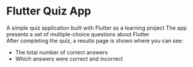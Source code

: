 # Flutter Quiz App

A simple quiz application built with Flutter as a learning project
The app presents a set of multiple-choice questions about Flutter  
After completing the quiz, a results page is shown where you can see:  
- The total number of correct answers
- Which answers were correct and incorrect  
